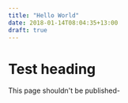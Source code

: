 ```yaml
---
title: "Hello World"
date: 2018-01-14T08:04:35+13:00
draft: true
---
```

# Test heading
This page shouldn't be published-

